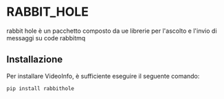 # RABBIT_HOLE

rabbit hole è un pacchetto composto da ue librerie per l'ascolto e l'invio di messaggi su code rabbitmq

## Installazione

Per installare VideoInfo, è sufficiente eseguire il seguente comando:

```bash
pip install rabbithole